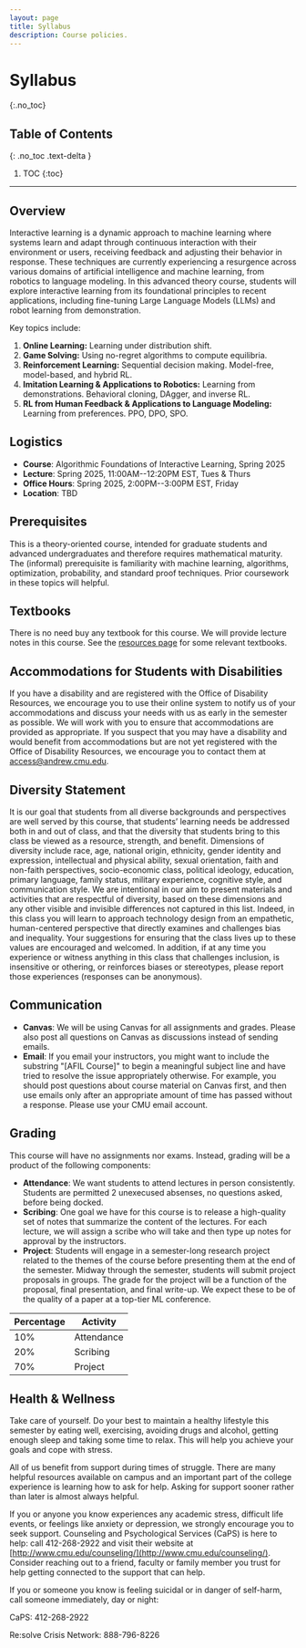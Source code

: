 ```yaml
---
layout: page
title: Syllabus
description: Course policies.
---
```


# Syllabus
{:.no_toc}

## Table of Contents
{: .no_toc .text-delta }

1. TOC
{:toc}

---

## Overview

Interactive learning is a dynamic approach to machine learning where systems learn and adapt through continuous interaction with their environment or users, receiving feedback and adjusting their behavior in response. These techniques are currently experiencing a resurgence across various domains of artificial intelligence and machine learning, from robotics to language modeling. In this advanced theory course, students will explore interactive learning from its foundational principles to recent applications, including fine-tuning Large Language Models (LLMs) and robot learning from demonstration. 

Key topics include:
1. **Online Learning:** Learning under distribution shift.
2. **Game Solving:** Using no-regret algorithms to compute equilibria.
3. **Reinforcement Learning:** Sequential decision making. Model-free, model-based, and hybrid RL.
4. **Imitation Learning & Applications to Robotics:** Learning from demonstrations. Behavioral cloning, DAgger, and inverse RL.
5. **RL from Human Feedback & Applications to Language Modeling:** Learning from preferences. PPO, DPO, SPO.

## Logistics
- **Course**: Algorithmic Foundations of Interactive Learning, Spring 2025
- **Lecture**: Spring 2025, 11:00AM--12:20PM EST, Tues & Thurs
- **Office Hours**: Spring 2025, 2:00PM--3:00PM EST, Friday
- **Location**: TBD

## Prerequisites
This is a theory-oriented course, intended for graduate students and advanced undergraduates and therefore requires mathematical maturity. The (informal) prerequisite is familiarity with machine learning, algorithms, optimization, probability, and standard proof techniques. Prior coursework in these topics will helpful.

## Textbooks
There is no need buy any textbook for this course. We will provide lecture notes in this course. See the [resources page](https://interactive-learning-algos.github.io/resources/) for some relevant textbooks.

## Accommodations for Students with Disabilities
If you have a disability and are registered with the Office of Disability Resources, we encourage you to use their online system to notify us of your accommodations and discuss your needs with us as early in the semester as possible. We will work with you to ensure that accommodations are provided as appropriate. If you suspect that you may have a disability and would benefit from accommodations but are not yet registered with the Office of Disability Resources, we encourage you to contact them at [access@andrew.cmu.edu](access@andrew.cmu.edu).

## Diversity Statement
It is our goal that students from all diverse backgrounds and perspectives are well served by this course, that students’ learning needs be addressed both in and out of class, and that the diversity that students bring to this class be viewed as a resource, strength, and benefit. Dimensions of diversity include race, age, national origin, ethnicity, gender identity and expression, intellectual and physical ability, sexual orientation, faith and non-faith perspectives, socio-economic class, political ideology, education, primary language, family status, military experience, cognitive style, and communication style. We are intentional in our aim to present materials and activities that are respectful of diversity, based on
these dimensions and any other visible and invisible differences not captured in this list. Indeed, in this class you will learn to approach technology design from an empathetic, human-centered perspective that directly examines and challenges bias and inequality. Your suggestions for ensuring that the class lives up to these values are encouraged and welcomed. In addition, if at any time you experience or witness anything in this class that challenges inclusion, is insensitive or othering, or reinforces biases or stereotypes, please report those experiences (responses can be anonymous).

## Communication
- **Canvas**: We will be using Canvas for all assignments and grades. Please also post all questions on Canvas as discussions instead of sending emails.
- **Email**: If you email your instructors, you might want to include the substring "[AFIL Course]" to begin a meaningful subject line and have tried to resolve the issue appropriately otherwise. For example, you should post questions about course material on Canvas first, and then use emails only after an appropriate amount of time has passed without a response. Please use your CMU email account.

## Grading
This course will have no assignments nor exams. Instead, grading will be a product of the following components:

- **Attendance**: We want students to attend lectures in person consistently. Students are permitted 2 unexecused absenses, no questions asked, before being docked.
- **Scribing**: One goal we have for this course is to release a high-quality set of notes that summarize the content of the lectures. For each lecture, we will assign a scribe who will take and then type up notes for approval by the instructors.
- **Project**: Students will engage in a semester-long research project related to the themes of the course before presenting them at the end of the semester. Midway through the semester, students will submit project proposals in groups. The grade for the project will be a function of the proposal, final presentation, and final write-up. We expect these to be of the quality of a paper at a top-tier ML conference.

Percentage | Activity  | 
------|-----|
10%| Attendance |
20%| Scribing |
70%| Project |

## Health & Wellness
Take care of yourself. Do your best to maintain a healthy lifestyle this semester by eating well, exercising, avoiding drugs and alcohol, getting enough sleep and taking some time to relax. This will help you achieve your goals and cope with stress.

All of us benefit from support during times of struggle. There are many helpful resources available on campus and an important part of the college experience is learning how to ask for help. Asking for support sooner rather than later is almost always helpful.

If you or anyone you know experiences any academic stress, difficult life events, or feelings like anxiety or depression, we strongly encourage you to seek support. Counseling and Psychological Services (CaPS) is here to help: call 412-268-2922 and visit their website at [http://www.cmu.edu/counseling/](http://www.cmu.edu/counseling/). Consider reaching out to a friend, faculty or family member you trust for help getting connected to the support that can help.

If you or someone you know is feeling suicidal or in danger of self-harm, call someone immediately, day or night:

CaPS: 412-268-2922

Re:solve Crisis Network: 888-796-8226